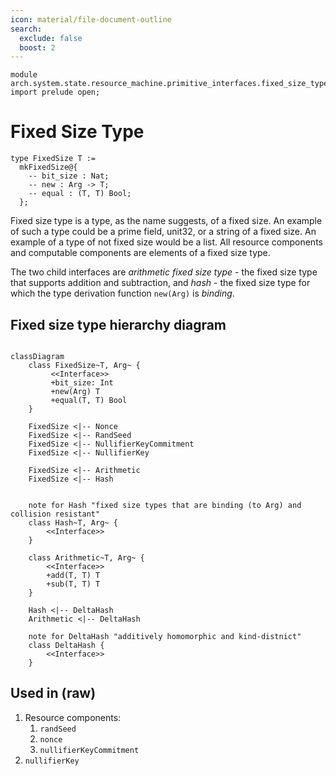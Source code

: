 ```yaml
---
icon: material/file-document-outline
search:
  exclude: false
  boost: 2
---
```


```juvix
module arch.system.state.resource_machine.primitive_interfaces.fixed_size_type.fixed_size_type;
import prelude open;
```

# Fixed Size Type

```juvix
type FixedSize T :=
  mkFixedSize@{
    -- bit_size : Nat;
    -- new : Arg -> T;
    -- equal : (T, T) Bool;
  };
```

Fixed size type is a type, as the name suggests, of a fixed size. An example of
such a type could be a prime field, unit32, or a string of a fixed size. An
example of a type of not fixed size would be a list<uint32>. All resource
components and computable components are elements of a fixed size type.

The two child interfaces are *arithmetic fixed size type* - the fixed size type
that supports addition and subtraction, and *hash* - the fixed size type for
which the type derivation function `new(Arg)` is *binding*.

## Fixed size type hierarchy diagram

``` mermaid

classDiagram
    class FixedSize~T, Arg~ {
         <<Interface>>
         +bit_size: Int
         +new(Arg) T
         +equal(T, T) Bool
    }

    FixedSize <|-- Nonce
    FixedSize <|-- RandSeed
    FixedSize <|-- NullifierKeyCommitment
    FixedSize <|-- NullifierKey

    FixedSize <|-- Arithmetic
    FixedSize <|-- Hash


    note for Hash "fixed size types that are binding (to Arg) and collision resistant"
    class Hash~T, Arg~ {
        <<Interface>>
    }

    class Arithmetic~T, Arg~ {
        <<Interface>>
        +add(T, T) T
        +sub(T, T) T
    }

    Hash <|-- DeltaHash
    Arithmetic <|-- DeltaHash

    note for DeltaHash "additively homomorphic and kind-distnict"
    class DeltaHash {
        <<Interface>>
    }

```

## Used in (raw)

1. Resource components:
    1. `randSeed`
    2. `nonce`
    3. `nullifierKeyCommitment`
2. `nullifierKey`